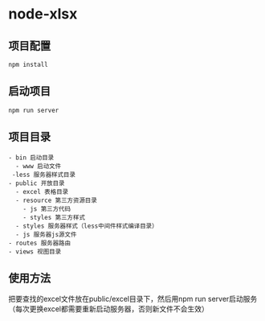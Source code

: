 # node-xlsx

## 项目配置
    npm install 

## 启动项目
    npm run server

## 项目目录
````
- bin 启动目录
  - www 启动文件
 -less 服务器样式目录
- public 开放目录
  - excel 表格目录
  - resource 第三方资源目录
    - js 第三方代码
    - styles 第三方样式
  - styles 服务器样式（less中间件样式编译目录）
  - js 服务器js源文件
- routes 服务器路由
- views 视图目录
````

## 使用方法
把要查找的excel文件放在public/excel目录下，然后用npm run server启动服务（每次更换excel都需要重新启动服务器，否则新文件不会生效）
